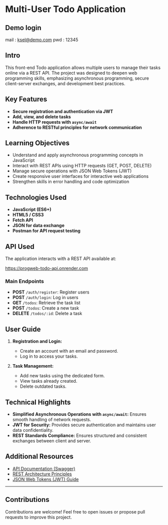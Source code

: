 # Multi-User Todo Application
## Demo login
mail : ksel@demo.com
pwd : 12345

## Intro
This front-end Todo application allows multiple users to manage their tasks online via a REST API. The project was designed to deepen web programming skills, emphasizing asynchronous programming, secure client-server exchanges, and development best practices.

## Key Features

- **Secure registration and authentication via JWT**
- **Add, view, and delete tasks**
- **Handle HTTP requests with `async/await`**
- **Adherence to RESTful principles for network communication**

## Learning Objectives

- Understand and apply asynchronous programming concepts in JavaScript
- Interact with REST APIs using HTTP requests (GET, POST, DELETE)
- Manage secure operations with JSON Web Tokens (JWT)
- Create responsive user interfaces for interactive web applications
- Strengthen skills in error handling and code optimization

## Technologies Used

- **JavaScript (ES6+)**
- **HTML5 / CSS3**
- **Fetch API**
- **JSON for data exchange**
- **Postman for API request testing**

## API Used

The application interacts with a REST API available at:

https://progweb-todo-api.onrender.com


### Main Endpoints

- **POST** `/auth/register`: Register users
- **POST** `/auth/login`: Log in users
- **GET** `/todos`: Retrieve the task list
- **POST** `/todos`: Create a new task
- **DELETE** `/todos/:id`: Delete a task

## User Guide

1. **Registration and Login:**
   - Create an account with an email and password.
   - Log in to access your tasks.

2. **Task Management:**
   - Add new tasks using the dedicated form.
   - View tasks already created.
   - Delete outdated tasks.

## Technical Highlights

- **Simplified Asynchronous Operations with `async/await`:** Ensures smooth handling of network requests.
- **JWT for Security:** Provides secure authentication and maintains user data confidentiality.
- **REST Standards Compliance:** Ensures structured and consistent exchanges between client and server.

## Additional Resources

- [API Documentation (Swagger)](https://progweb-todo-api.onrender.com/swagger)
- [REST Architecture Principles](https://developer.mozilla.org/en-US/docs/Glossary/REST)
- [JSON Web Tokens (JWT) Guide](https://jwt.io/)

---

## Contributions

Contributions are welcome! Feel free to open issues or propose pull requests to improve this project.
